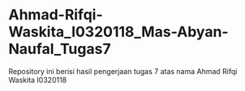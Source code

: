 # Ahmad-Rifqi-Waskita_I0320118_Mas-Abyan-Naufal_Tugas7
Repository ini berisi hasil pengerjaan tugas 7 atas nama Ahmad Rifqi Waskita I0320118
